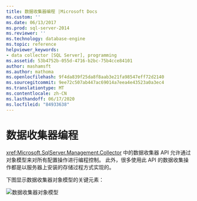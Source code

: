 ```yaml
---
title: 数据收集器编程 |Microsoft Docs
ms.custom: ''
ms.date: 06/13/2017
ms.prod: sql-server-2014
ms.reviewer: ''
ms.technology: database-engine
ms.topic: reference
helpviewer_keywords:
- data collector [SQL Server], programming
ms.assetid: 53b4752b-055d-4716-b2bc-75b4cce84101
author: mashamsft
ms.author: mathoma
ms.openlocfilehash: 9f4da839f25da8f8aab3e21fa98547eff72d2140
ms.sourcegitcommit: 9ee72c507ab447ac69014a7eea4e43523a0a3ec4
ms.translationtype: MT
ms.contentlocale: zh-CN
ms.lasthandoff: 06/17/2020
ms.locfileid: "84933638"
---
```

# <a name="data-collector-programming"></a>数据收集器编程
  <xref:Microsoft.SqlServer.Management.Collector> 中的数据收集器 API 允许通过对象模型来对所有配置操作进行编程控制。 此外，很多使用此 API 的数据收集操作都是以服务器上安装的存储过程方式实现的。

 下图显示数据收集器对象模型的关键元素：

 ![数据收集器对象模型](../../../2014/database-engine/dev-guide/media/dc-objectmodel.gif "数据收集器对象模型")


